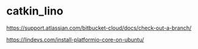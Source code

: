 # catkin_lino

https://support.atlassian.com/bitbucket-cloud/docs/check-out-a-branch/


https://lindevs.com/install-platformio-core-on-ubuntu/

